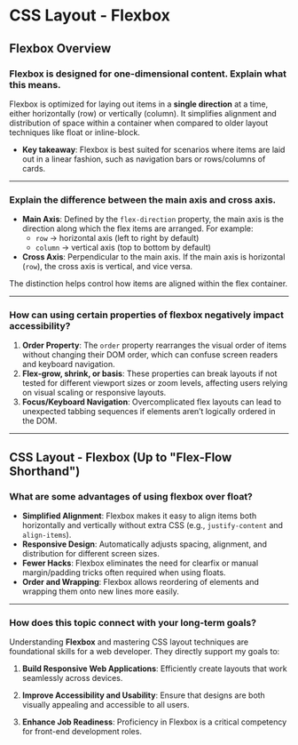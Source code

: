 # CSS Layout - Flexbox

## Flexbox Overview

### Flexbox is designed for one-dimensional content. Explain what this means.

Flexbox is optimized for laying out items in a **single direction** at a time, either horizontally (row) or vertically (column). It simplifies alignment and distribution of space within a container when compared to older layout techniques like float or inline-block.

- **Key takeaway**: Flexbox is best suited for scenarios where items are laid out in a linear fashion, such as navigation bars or rows/columns of cards.

---

### Explain the difference between the main axis and cross axis.

- **Main Axis**: Defined by the `flex-direction` property, the main axis is the direction along which the flex items are arranged. For example:
  - `row` → horizontal axis (left to right by default)
  - `column` → vertical axis (top to bottom by default)
- **Cross Axis**: Perpendicular to the main axis. If the main axis is horizontal (`row`), the cross axis is vertical, and vice versa.

The distinction helps control how items are aligned within the flex container.

---

### How can using certain properties of flexbox negatively impact accessibility?

1. **Order Property**: The `order` property rearranges the visual order of items without changing their DOM order, which can confuse screen readers and keyboard navigation.
2. **Flex-grow, shrink, or basis**: These properties can break layouts if not tested for different viewport sizes or zoom levels, affecting users relying on visual scaling or responsive layouts.
3. **Focus/Keyboard Navigation**: Overcomplicated flex layouts can lead to unexpected tabbing sequences if elements aren’t logically ordered in the DOM.

---

##  CSS Layout - Flexbox (Up to "Flex-Flow Shorthand")

### What are some advantages of using flexbox over float?

- **Simplified Alignment**: Flexbox makes it easy to align items both horizontally and vertically without extra CSS (e.g., `justify-content` and `align-items`).
- **Responsive Design**: Automatically adjusts spacing, alignment, and distribution for different screen sizes.
- **Fewer Hacks**: Flexbox eliminates the need for clearfix or manual margin/padding tricks often required when using floats.
- **Order and Wrapping**: Flexbox allows reordering of elements and wrapping them onto new lines more easily.

---

### How does this topic connect with your long-term goals?

Understanding **Flexbox** and mastering CSS layout techniques are foundational skills for a web developer. They directly support my goals to:

1. **Build Responsive Web Applications**: Efficiently create layouts that work seamlessly across devices.

2. **Improve Accessibility and Usability**: Ensure that designs are both visually appealing and accessible to all users.
3. **Enhance Job Readiness**: Proficiency in Flexbox is a critical competency for front-end development roles.

